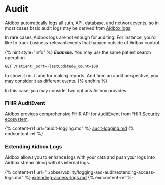 # Audit

Aidbox automatically logs all auth, API, database, and network events, so in most cases basic audit logs may be derived from [Aidbox logs](../observability/logging-and-audit/).

In rare cases, Aidbox logs are not enough for auditing. For instance, you'd like to track business-relevant events that happen outside of Aidbox control.

{% hint style="info" %}
_**Example.**_ You may use the same patient search operation&#x20;

`GET /Patient?_sort=-lastUpdated&_count=100`&#x20;

to show it on UI and for making reports. And from an audit perspective, you may consider it as different events.
{% endhint %}

In this case, you may consider two options Aidbox provides.

### FHIR AuditEvent

Aidbox provides comprehensive FHIR API for [AuditEvent](https://www.hl7.org/fhir/auditevent.html) from [FHIR Security ecosystem](http://hl7.org/fhir/security.html#audit).&#x20;

{% content-ref url="audit-logging.md" %}
[audit-logging.md](audit-logging.md)
{% endcontent-ref %}

### Extending Aidbox Logs

Aidbox allows you to enhance logs with your data and push your logs into Aidbox stream along with its internal logs.

{% content-ref url="../observability/logging-and-audit/extending-access-logs.md" %}
[extending-access-logs.md](../observability/logging-and-audit/extending-access-logs.md)
{% endcontent-ref %}
